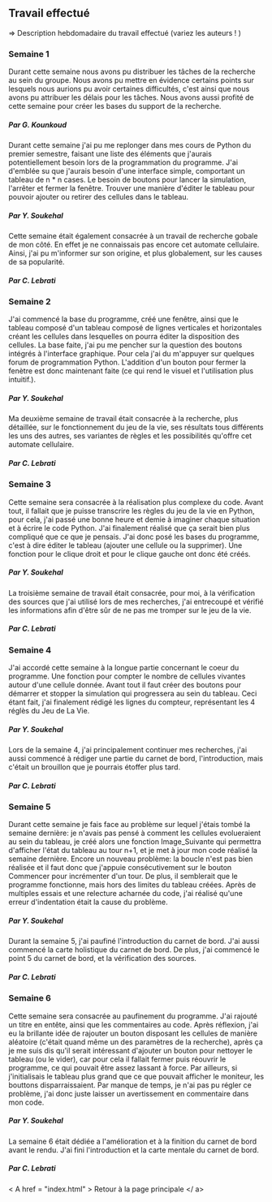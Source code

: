 ## Travail effectué 

=> Description hebdomadaire du travail effectué (variez les auteurs    ! )          
### Semaine 1

Durant cette semaine nous avons pu distribuer les tâches de la recherche au sein du groupe. Nous avons pu mettre en évidence certains points sur lesquels nous aurions pu avoir certaines difficultés, c'est ainsi que nous avons pu attribuer les délais pour les tâches. Nous avons aussi profité de cette semaine pour créer les bases du support de la recherche.

##### Par G. Kounkoud

Durant cette semaine j'ai pu me replonger dans mes cours de Python du premier semestre, faisant une liste des éléments que j'aurais potentiellement besoin lors de la programmation du programme. J'ai d'emblée su que j'aurais besoin d'une interface simple, comportant un tableau de n * n cases. Le besoin de boutons pour lancer la simulation, l'arrêter et fermer la fenêtre.
Trouver une manière d'éditer le tableau pour pouvoir ajouter ou retirer des cellules dans le tableau.

##### Par Y. Soukehal

Cette semaine était également consacrée à un travail de recherche gobale de mon côté. En effet je ne connaissais pas encore cet automate cellulaire. Ainsi, j'ai pu m'informer sur son origine, et plus globalement, sur les causes de sa popularité.

##### Par C. Lebrati

### Semaine 2

J'ai commencé la base du programme, créé une fenêtre, ainsi que le tableau composé d'un tableau composé de lignes verticales et horizontales créant les cellules dans lesquelles on pourra éditer la disposition des cellules.
La base faite, j'ai pu me pencher sur la question des boutons intégrés à l'interface graphique. Pour cela j'ai du m'appuyer sur quelques forum de programmation Python.
L'addition d'un bouton pour fermer la fenètre est donc maintenant faite (ce qui rend le visuel et l'utilisation plus intuitif.).

##### Par Y. Soukehal

Ma deuxième semaine de travail était consacrée à la recherche, plus détaillée, sur le fonctionnement du jeu de la vie, ses résultats tous différents les uns des autres, ses variantes de règles et les possibilités qu'offre cet automate cellulaire.

##### Par C. Lebrati

### Semaine 3

Cette semaine sera consacrée à la réalisation plus complexe du code. Avant tout, il fallait que je puisse transcrire les règles du jeu de la vie en Python, pour cela, j'ai passé une bonne heure et demie à imaginer chaque situation et à écrire le code Python. J'ai finalement réalisé que ça serait bien plus compliqué que ce que je pensais.
J'ai donc posé les bases du programme, c'est à dire éditer le tableau (ajouter une cellule ou la supprimer). Une fonction pour le clique droit et pour le clique gauche ont donc été créés.

##### Par Y. Soukehal

La troisième semaine de travail était consacrée, pour moi, à la vérification des sources que j'ai utilisé lors de mes recherches, j'ai entrecoupé et vérifié les informations afin d'être sûr de ne pas me tromper sur le jeu de la vie.

##### Par C. Lebrati

### Semaine 4

J'ai accordé cette semaine à la longue partie concernant le coeur du programme. Une fonction pour compter le nombre de cellules vivantes autour d'une cellule donnée. Avant tout il faut créer des boutons pour démarrer et stopper la simulation qui progressera au sein du tableau. Ceci étant fait, j'ai finalement rédigé les lignes du compteur, représentant les 4 réglès du Jeu de La Vie.

##### Par Y. Soukehal

Lors de la semaine 4, j'ai principalement continuer mes recherches, j'ai aussi commencé à rédiger une partie du carnet de bord, l'introduction, mais c'était un brouillon que je pourrais étoffer plus tard.

##### Par C. Lebrati

### Semaine 5

Durant cette semaine je fais face au problème sur lequel j'étais tombé la semaine dernière: je n'avais pas pensé à comment
les cellules evolueraient au sein du tableau, je créé alors une fonction Image_Suivante qui permettra d'afficher l'état du tableau au tour n+1, et je met à jour mon code réalisé la semaine dernière.
Encore un nouveau problème: la boucle n'est pas bien réalisée et il faut donc que j'appuie consécutivement sur le bouton Commencer pour incrémenter d'un tour. De plus, il semblerait que le programme fonctionne, mais hors des limites du tableau créées.
Après de multiples essais et une relecture acharnée du code, j'ai réalisé qu'une erreur d'indentation était la cause du problème.

##### Par Y. Soukehal

Durant la semaine 5, j'ai paufiné l'introduction du carnet de bord. J'ai aussi commencé la carte holistique du carnet de bord. De plus, j'ai commencé le point 5 du carnet de bord, et la vérification des sources.

##### Par C. Lebrati

### Semaine 6

Cette semaine sera consacrée au paufinement du programme. J'ai rajouté un titre en entête, ainsi que les commentaires au code.
Après réflexion, j'ai eu la brillante idée de rajouter un bouton disposant les cellules de manière aléatoire (c'était quand même un des paramètres de la recherche), après ça je me suis dis qu'il serait intéressant d'ajouter un bouton pour nettoyer le tableau (ou le vider), car pour cela il fallait fermer puis réouvrir le programme, ce qui pouvait être assez lassant à force.
Par ailleurs, si j'initialisais le tableau plus grand que ce que pouvait afficher le moniteur, les bouttons disparraissaient. Par manque de temps, je n'ai pas pu régler ce problème, j'ai donc juste laisser un avertissement en commentaire dans mon code.

##### Par Y. Soukehal
 
La semaine 6 était dédiée a l'amélioration et à la finition du carnet de bord avant le rendu. J'ai fini l'introduction et la carte mentale du carnet de bord.

##### Par C. Lebrati

< A  href = "index.html" > Retour à la page principale </ a>
